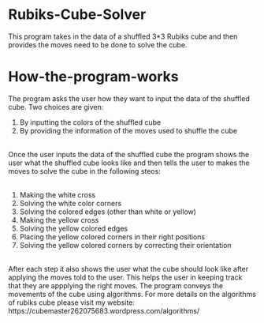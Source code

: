 # Rubiks-Cube-Solver

This program takes in the data of a shuffled 3*3 Rubiks cube and then provides the moves need to be done to solve the cube. 

# How-the-program-works

The program asks the user how they want to input the data of the shuffled cube. Two choices are given:<br>
1. By inputting the colors of the shuffled cube
2. By providing the information of the moves used to shuffle the cube
<br>
Once the user inputs the data of the shuffled cube the program shows the user what the shuffled cube looks like and then tells the user to makes the moves to solve the cube in the following steos: <br><br>

1. Making the white cross<br>
2. Solving the white color corners<br>
3. Solving the colored edges (other than white or yellow)<br>
4. Making the yellow cross<br>
5. Solving the yellow colored edges<br>
6. Placing the yellow colored corners in their right positions<br>
7. Solving the yellow colored corners by correcting their orientation<br>
<br>
After each step it also shows the user what the cube should look like after applying the moves told to the user. This helps the user in keeping track that they are appplying the right moves.  
The program conveys the movements of the cube using algorithms. For more details on the algorithms of rubiks cube please visit my website: https://cubemaster262075683.wordpress.com/algorithms/
